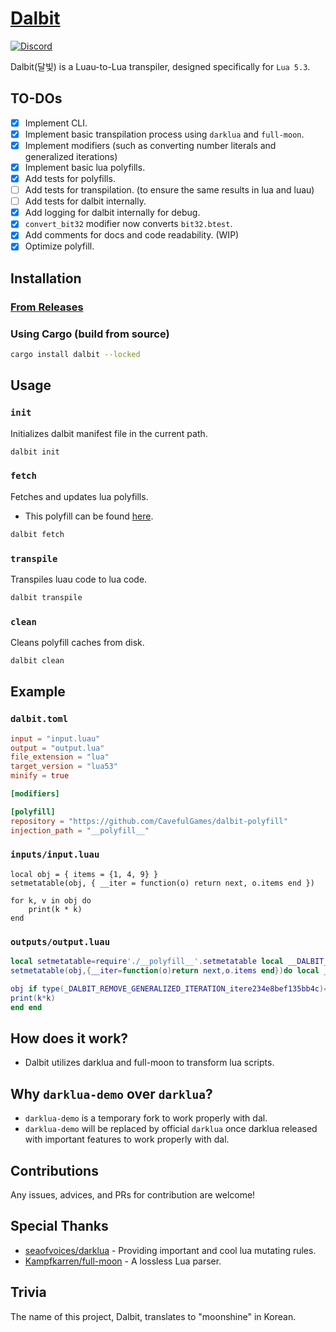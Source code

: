 # [Dalbit](https://crates.io/crates/dalbit)

<a href="https://discord.gg/ATVVsNNv3u"><img alt="Discord" src="https://img.shields.io/discord/385151591524597761?style=plastic&logo=discord&color=%235865F2" /></a>

Dalbit(달빛) is a Luau-to-Lua transpiler, designed specifically for `Lua 5.3`.

## TO-DOs
- [x] Implement CLI.
- [x] Implement basic transpilation process using `darklua` and `full-moon`.
- [x] Implement modifiers (such as converting number literals and generalized iterations)
- [x] Implement basic lua polyfills.
- [x] Add tests for polyfills.
- [ ] Add tests for transpilation. (to ensure the same results in lua and luau)
- [ ] Add tests for dalbit internally.
- [x] Add logging for dalbit internally for debug.
- [x] `convert_bit32` modifier now converts `bit32.btest`.
- [x] Add comments for docs and code readability. (WIP)
- [x] Optimize polyfill.

## Installation

### [From Releases](https://github.com/CavefulGames/dalbit/releases)

### Using Cargo (build from source)
```sh
cargo install dalbit --locked
```

## Usage

### `init`
Initializes dalbit manifest file in the current path.
```sh
dalbit init
```

### `fetch`
Fetches and updates lua polyfills.
* This polyfill can be found [here](https://github.com/CavefulGames/dalbit-polyfill).
```sh
dalbit fetch
```

### `transpile`
Transpiles luau code to lua code.
```sh
dalbit transpile
```

### `clean`
Cleans polyfill caches from disk.
```sh
dalbit clean
```

## Example
### `dalbit.toml`
```toml
input = "input.luau"
output = "output.lua"
file_extension = "lua"
target_version = "lua53"
minify = true

[modifiers]

[polyfill]
repository = "https://github.com/CavefulGames/dalbit-polyfill"
injection_path = "__polyfill__"

```

### `inputs/input.luau`
```luau
local obj = { items = {1, 4, 9} }
setmetatable(obj, { __iter = function(o) return next, o.items end })

for k, v in obj do
    print(k * k)
end

```

### `outputs/output.luau`
```lua
local setmetatable=require'./__polyfill__'.setmetatable local __DALBIT_getmetatable_iter=require'./__polyfill__'.__DALBIT_getmetatable_iter local type=require'./__polyfill__'.type local next=require'./__polyfill__'.next local io=nil local module=nil local package=nil local dofile=nil local loadfile=nil local load=nil local obj={items={1,4,9}}
setmetatable(obj,{__iter=function(o)return next,o.items end})do local _DALBIT_REMOVE_GENERALIZED_ITERATION_itere234e8bef135bb4c, _DALBIT_REMOVE_GENERALIZED_ITERATION_invare234e8bef135bb4c, _DALBIT_REMOVE_GENERALIZED_ITERATION_controle234e8bef135bb4c=

obj if type(_DALBIT_REMOVE_GENERALIZED_ITERATION_itere234e8bef135bb4c)=='table'then local m=__DALBIT_getmetatable_iter(_DALBIT_REMOVE_GENERALIZED_ITERATION_itere234e8bef135bb4c)if type(m)=='table'and type(m.__iter)=='function'then _DALBIT_REMOVE_GENERALIZED_ITERATION_itere234e8bef135bb4c, _DALBIT_REMOVE_GENERALIZED_ITERATION_invare234e8bef135bb4c, _DALBIT_REMOVE_GENERALIZED_ITERATION_controle234e8bef135bb4c=m.__iter(_DALBIT_REMOVE_GENERALIZED_ITERATION_itere234e8bef135bb4c)else _DALBIT_REMOVE_GENERALIZED_ITERATION_itere234e8bef135bb4c, _DALBIT_REMOVE_GENERALIZED_ITERATION_invare234e8bef135bb4c, _DALBIT_REMOVE_GENERALIZED_ITERATION_controle234e8bef135bb4c=next, _DALBIT_REMOVE_GENERALIZED_ITERATION_itere234e8bef135bb4c end end for k,v in _DALBIT_REMOVE_GENERALIZED_ITERATION_itere234e8bef135bb4c,_DALBIT_REMOVE_GENERALIZED_ITERATION_invare234e8bef135bb4c,_DALBIT_REMOVE_GENERALIZED_ITERATION_controle234e8bef135bb4c do
print(k*k)
end end
```

## How does it work?
- Dalbit utilizes darklua and full-moon to transform lua scripts.

## Why `darklua-demo` over `darklua`?
- `darklua-demo` is a temporary fork to work properly with dal.
- `darklua-demo` will be replaced by official `darklua` once darklua released with important features to work properly with dal.

## Contributions
Any issues, advices, and PRs for contribution are welcome!

## Special Thanks
- [seaofvoices/darklua](https://github.com/seaofvoices/darklua) - Providing important and cool lua mutating rules.
- [Kampfkarren/full-moon](https://github.com/Kampfkarren/full-moon) - A lossless Lua parser.

## Trivia
The name of this project, Dalbit, translates to "moonshine" in Korean.
